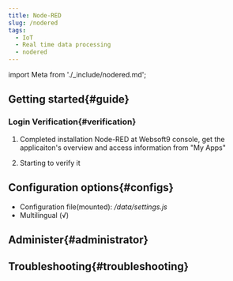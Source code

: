 ```yaml
---
title: Node-RED
slug: /nodered
tags:
  - IoT
  - Real time data processing
  - nodered
---
```


import Meta from './_include/nodered.md';

<Meta name="meta" />

## Getting started{#guide}

### Login Verification{#verification}

1. Completed installation Node-RED at Websoft9 console, get the applicaiton's overview and access information from "My Apps"  

2. Starting to verify it

## Configuration options{#configs}

- Configuration file(mounted): */data/settings.js*  
- Multilingual (√)

## Administer{#administrator}

## Troubleshooting{#troubleshooting}